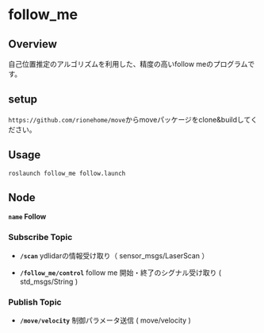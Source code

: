 # follow_me
## Overview
自己位置推定のアルゴリズムを利用した、精度の高いfollow meのプログラムです。

## setup
`https://github.com/rionehome/move`からmoveパッケージをclone&buildしてください。

## Usage
```
roslaunch follow_me follow.launch  
```

## Node
**`name` Follow**

### Subscribe Topic

* **`/scan`** ydlidarの情報受け取り（ sensor_msgs/LaserScan ）

* **`/follow_me/control`** follow me 開始・終了のシグナル受け取り ( std_msgs/String )


### Publish Topic

* **`/move/velocity`** 制御パラメータ送信 ( move/velocity )